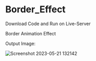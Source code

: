 # Border_Effect

Download Code and Run on Live-Server

Border Animation Effect 

Output Image:


![Screenshot 2023-05-21 132142](https://github.com/rohanmr/Border_Effect/assets/122428641/348a51db-2381-4a3c-b5e1-ee5cd69a7e49)



